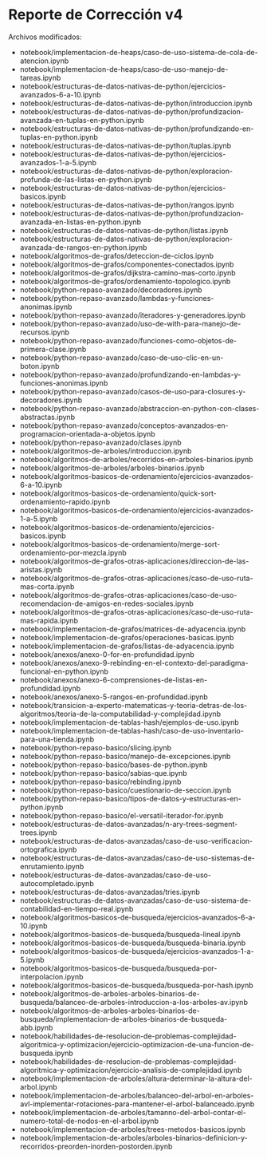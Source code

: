 # Reporte de Corrección v4

Archivos modificados:
- notebook/implementacion-de-heaps/caso-de-uso-sistema-de-cola-de-atencion.ipynb
- notebook/implementacion-de-heaps/caso-de-uso-manejo-de-tareas.ipynb
- notebook/estructuras-de-datos-nativas-de-python/ejercicios-avanzados-6-a-10.ipynb
- notebook/estructuras-de-datos-nativas-de-python/introduccion.ipynb
- notebook/estructuras-de-datos-nativas-de-python/profundizacion-avanzada-en-tuplas-en-python.ipynb
- notebook/estructuras-de-datos-nativas-de-python/profundizando-en-tuplas-en-python.ipynb
- notebook/estructuras-de-datos-nativas-de-python/tuplas.ipynb
- notebook/estructuras-de-datos-nativas-de-python/ejercicios-avanzados-1-a-5.ipynb
- notebook/estructuras-de-datos-nativas-de-python/exploracion-profunda-de-las-listas-en-python.ipynb
- notebook/estructuras-de-datos-nativas-de-python/ejercicios-basicos.ipynb
- notebook/estructuras-de-datos-nativas-de-python/rangos.ipynb
- notebook/estructuras-de-datos-nativas-de-python/profundizacion-avanzada-en-listas-en-python.ipynb
- notebook/estructuras-de-datos-nativas-de-python/listas.ipynb
- notebook/estructuras-de-datos-nativas-de-python/exploracion-avanzada-de-rangos-en-python.ipynb
- notebook/algoritmos-de-grafos/deteccion-de-ciclos.ipynb
- notebook/algoritmos-de-grafos/componentes-conectados.ipynb
- notebook/algoritmos-de-grafos/dijkstra-camino-mas-corto.ipynb
- notebook/algoritmos-de-grafos/ordenamiento-topologico.ipynb
- notebook/python-repaso-avanzado/decoradores.ipynb
- notebook/python-repaso-avanzado/lambdas-y-funciones-anonimas.ipynb
- notebook/python-repaso-avanzado/iteradores-y-generadores.ipynb
- notebook/python-repaso-avanzado/uso-de-with-para-manejo-de-recursos.ipynb
- notebook/python-repaso-avanzado/funciones-como-objetos-de-primera-clase.ipynb
- notebook/python-repaso-avanzado/caso-de-uso-clic-en-un-boton.ipynb
- notebook/python-repaso-avanzado/profundizando-en-lambdas-y-funciones-anonimas.ipynb
- notebook/python-repaso-avanzado/casos-de-uso-para-closures-y-decoradores.ipynb
- notebook/python-repaso-avanzado/abstraccion-en-python-con-clases-abstractas.ipynb
- notebook/python-repaso-avanzado/conceptos-avanzados-en-programacion-orientada-a-objetos.ipynb
- notebook/python-repaso-avanzado/clases.ipynb
- notebook/algoritmos-de-arboles/introduccion.ipynb
- notebook/algoritmos-de-arboles/recorridos-en-arboles-binarios.ipynb
- notebook/algoritmos-de-arboles/arboles-binarios.ipynb
- notebook/algoritmos-basicos-de-ordenamiento/ejercicios-avanzados-6-a-10.ipynb
- notebook/algoritmos-basicos-de-ordenamiento/quick-sort-ordenamiento-rapido.ipynb
- notebook/algoritmos-basicos-de-ordenamiento/ejercicios-avanzados-1-a-5.ipynb
- notebook/algoritmos-basicos-de-ordenamiento/ejercicios-basicos.ipynb
- notebook/algoritmos-basicos-de-ordenamiento/merge-sort-ordenamiento-por-mezcla.ipynb
- notebook/algoritmos-de-grafos-otras-aplicaciones/direccion-de-las-aristas.ipynb
- notebook/algoritmos-de-grafos-otras-aplicaciones/caso-de-uso-ruta-mas-corta.ipynb
- notebook/algoritmos-de-grafos-otras-aplicaciones/caso-de-uso-recomendacion-de-amigos-en-redes-sociales.ipynb
- notebook/algoritmos-de-grafos-otras-aplicaciones/caso-de-uso-ruta-mas-rapida.ipynb
- notebook/implementacion-de-grafos/matrices-de-adyacencia.ipynb
- notebook/implementacion-de-grafos/operaciones-basicas.ipynb
- notebook/implementacion-de-grafos/listas-de-adyacencia.ipynb
- notebook/anexos/anexo-0-for-en-profundidad.ipynb
- notebook/anexos/anexo-9-rebinding-en-el-contexto-del-paradigma-funcional-en-python.ipynb
- notebook/anexos/anexo-6-comprensiones-de-listas-en-profundidad.ipynb
- notebook/anexos/anexo-5-rangos-en-profundidad.ipynb
- notebook/transicion-a-experto-matematicas-y-teoria-detras-de-los-algoritmos/teoria-de-la-computabilidad-y-complejidad.ipynb
- notebook/implementacion-de-tablas-hash/ejemplos-de-uso.ipynb
- notebook/implementacion-de-tablas-hash/caso-de-uso-inventario-para-una-tienda.ipynb
- notebook/python-repaso-basico/slicing.ipynb
- notebook/python-repaso-basico/manejo-de-excepciones.ipynb
- notebook/python-repaso-basico/bases-de-python.ipynb
- notebook/python-repaso-basico/sabias-que.ipynb
- notebook/python-repaso-basico/rebinding.ipynb
- notebook/python-repaso-basico/cuestionario-de-seccion.ipynb
- notebook/python-repaso-basico/tipos-de-datos-y-estructuras-en-python.ipynb
- notebook/python-repaso-basico/el-versatil-iterador-for.ipynb
- notebook/estructuras-de-datos-avanzadas/n-ary-trees-segment-trees.ipynb
- notebook/estructuras-de-datos-avanzadas/caso-de-uso-verificacion-ortografica.ipynb
- notebook/estructuras-de-datos-avanzadas/caso-de-uso-sistemas-de-enrutamiento.ipynb
- notebook/estructuras-de-datos-avanzadas/caso-de-uso-autocompletado.ipynb
- notebook/estructuras-de-datos-avanzadas/tries.ipynb
- notebook/estructuras-de-datos-avanzadas/caso-de-uso-sistema-de-contabilidad-en-tiempo-real.ipynb
- notebook/algoritmos-basicos-de-busqueda/ejercicios-avanzados-6-a-10.ipynb
- notebook/algoritmos-basicos-de-busqueda/busqueda-lineal.ipynb
- notebook/algoritmos-basicos-de-busqueda/busqueda-binaria.ipynb
- notebook/algoritmos-basicos-de-busqueda/ejercicios-avanzados-1-a-5.ipynb
- notebook/algoritmos-basicos-de-busqueda/busqueda-por-interpolacion.ipynb
- notebook/algoritmos-basicos-de-busqueda/busqueda-por-hash.ipynb
- notebook/algoritmos-de-arboles-arboles-binarios-de-busqueda/balanceo-de-arboles-introduccion-a-los-arboles-av.ipynb
- notebook/algoritmos-de-arboles-arboles-binarios-de-busqueda/implementacion-de-arboles-binarios-de-busqueda-abb.ipynb
- notebook/habilidades-de-resolucion-de-problemas-complejidad-algoritmica-y-optimizacion/ejercicio-optimizacion-de-una-funcion-de-busqueda.ipynb
- notebook/habilidades-de-resolucion-de-problemas-complejidad-algoritmica-y-optimizacion/ejercicio-analisis-de-complejidad.ipynb
- notebook/implementacion-de-arboles/altura-determinar-la-altura-del-arbol.ipynb
- notebook/implementacion-de-arboles/balanceo-del-arbol-en-arboles-avl-implementar-rotaciones-para-mantener-el-arbol-balanceado.ipynb
- notebook/implementacion-de-arboles/tamanno-del-arbol-contar-el-numero-total-de-nodos-en-el-arbol.ipynb
- notebook/implementacion-de-arboles/trees-metodos-basicos.ipynb
- notebook/implementacion-de-arboles/arboles-binarios-definicion-y-recorridos-preorden-inorden-postorden.ipynb
